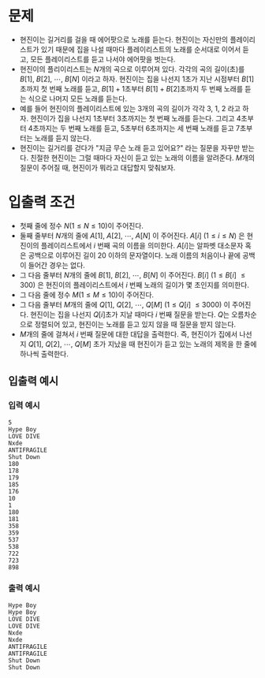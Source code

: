 # 문제
* 현진이는 길거리를 걸을 때 에어팟으로 노래를 듣는다. 현진이는 자신만의 플레이리스트가 있기 때문에 집을 나설 때마다 플레이리스트의 노래를 순서대로 이어서 듣고, 모든 플레이리스트를 듣고 나서야 에어팟을 벗는다.
* 현진이의 플리이리스트는 $N$개의 곡으로 이루어져 있다. 각각의 곡의 길이(초)를 $B[1],\ B[2],\ \cdots ,\ B[N]$ 이라고 하자. 현진이는 집을 나선지 1초가 지난 시점부터 $B[1]$초까지 첫 번째 노래를 듣고, $B[1]+1$초부터 $B[1]+B[2]$초까지 두 번째 노래를 듣는 식으로 나머지 모든 노래를 듣는다.
* 예를 들어 현진이의 플레이리스트에 있는 3개의 곡의 길이가 각각 3, 1, 2 라고 하자. 현진이가 집을 나선지 1초부터 3초까지는 첫 번째 노래를 듣는다. 그리고 4초부터 4초까지는 두 번째 노래를 듣고, 5초부터 6초까지는 세 번째 노래를 듣고 7초부터는 노래를 듣지 않는다.
* 현진이는 길거리를 걷다가 "지금 무슨 노래 듣고 있어요?" 라는 질문을 자꾸만 받는다. 친절한 현진이는 그럴 때마다 자신이 듣고 있는 노래의 이름을 알려준다. $M$개의 질문이 주어질 때, 현진이가 뭐라고 대답할지 맞춰보자.
   
# 입출력 조건
* 첫째 줄에 정수 $N(1\le N\le 10)$이 주어진다.
* 둘째 줄부터 $N$개의 줄에 $A[1],\ A[2],\ \cdots ,\ A[N]$ 이 주어진다. $A[i]\ (1\le i\le N)$ 은 현진이의 플레이리스트에서 $i$ 번째 곡의 이름을 의미한다. $A[i]$는 알파벳 대소문자 혹은 공백으로 이루어진 길이 20 이하의 문자열이다. 노래 이름의 처음이나 끝에 공백이 들어간 경우는 없다.
* 그 다음 줄부터 $N$개의 줄에 $B[1],\ B[2],\ \cdots ,\ B[N]$ 이 주어진다. $B[i]\ (1\le B[i]\ \le 300)$ 은 현진이의 플레이리스트에서 $i$ 번째 노래의 길이가 몇 초인지를 의미한다.
* 그 다음 줄에 정수 $M(1\le M\le 10)$이 주어진다.
* 그 다음 줄부터 $M$개의 줄에 $Q[1],\ Q[2],\ \cdots ,\ Q[M]\ (1\le Q[i]\ \le 3000)$ 이 주어진다. 현진이는 집을 나선지 $Q[i]$초가 지날 때마다 $i$ 번째 질문을 받는다. $Q$는 오름차순으로 정렬되어 있고, 현진이는 노래를 듣고 있지 않을 때 질문을 받지 않는다.
* $M$개의 줄에 걸쳐서 $i$ 번째 질문에 대한 대답을 출력한다. 즉, 현진이가 집에서 나선지 $Q[1],\ Q[2],\ \cdots ,\ Q[M]$ 초가 지났을 때 현진이가 듣고 있는 노래의 제목을 한 줄에 하나씩 출력한다.
   
## 입출력 예시
### 입력 예시
```
5
Hype Boy
LOVE DIVE
Nxde
ANTIFRAGILE
Shut Down
180
178
179
185
176
10
1
180
181
358
359
537
538
722
723
898
```
### 출력 예시
```
Hype Boy
Hype Boy
LOVE DIVE
LOVE DIVE
Nxde
Nxde
ANTIFRAGILE
ANTIFRAGILE
Shut Down
Shut Down
```
